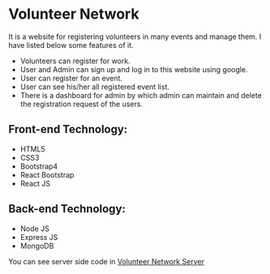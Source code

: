 # Volunteer Network

It is a website for registering volunteers in many events and manage them. I have listed below some features of it. 

- Volunteers can register for work.
- User and Admin can sign up and log in to this website using google.
- User can register for an event.
- User can see his/her all registered event list. 
- There is a dashboard for admin by which admin can maintain and delete the registration request of the users. 

## Front-end Technology: 
- HTML5
- CSS3
- Bootstrap4
- React Bootstrap
- React JS
## Back-end Technology: 
- Node JS
- Express JS
- MongoDB

You can see server side code in [Volunteer Network Server](https://github.com/rokydas/volunteer-network-server)